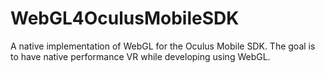 # WebGL4OculusMobileSDK
A native implementation of WebGL for the Oculus Mobile SDK. The goal is to have native performance VR while developing using WebGL.
